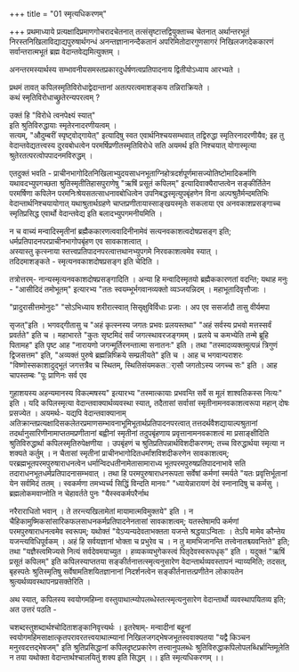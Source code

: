 +++
title = "01 स्मृत्यधिकरणम्"

+++
प्रथमाध्याये प्रत्यक्षादिप्रमाणगोचरादचेतनात् तत्संसृष्टात्तद्वियुक्ताच्च चेतनात् अर्थान्तरभूतं निरस्तनिखिलाविद्याद्यपुरुषार्थगन्धं अनन्तज्ञानानन्दैकतानं अपरिमितोदारगुणसागरं निखिलजगदेककारणं सर्वान्तरात्मभूतं ब्रह्म वेदान्तवेद्यमित्युक्तम् ।

अनन्तरमस्यार्थस्य सम्भावनीयसमस्तप्रकारदुर्धर्षणत्वप्रतिपादनाय द्वितीयोऽध्याय आरभ्यते ।  

प्रथमं तावत् कपिलस्मृतिविरोधाद्वेदान्तानां अतत्परत्वमाशङ्कय तन्निराक्रियते ।  
कथं स्मृतिविरोधाच्छ्रुतेरन्यपरत्वम् ? 

उक्तं हि "विरोधे त्वनपेक्ष्यं स्यात्"  
इति श्रुतिविरुद्धायाः स्मृतेरनादरणीयत्वम् ।  
सत्यम्, "औदुम्बरीं स्पृष्ट्वोद्गायेत्" इत्यादिषु स्वत एवार्थनिश्चयसम्भवात् तद्विरुद्धा स्मृतिरनादरणीयैव; इह तु वेदान्तवेद्यतत्त्वस्य दुरवबोधत्वेन परमर्षिप्रणीतस्मृतिविरोधे सति अयमर्थ इति निश्चयात् योगास्मृत्या श्रुतेरतत्परत्वोपपादनमविरुद्धम् ।

एतदुक्तं भवति - प्राचीनभागोदितनिखिलाभ्युदयसाधनभूताग्निहोत्रदर्शपूर्णमासज्योतिष्टोमादिकर्माणि यथावदभ्युपगच्छता श्रुतिस्मृतीतिहासपुराणेषु "ऋषिं प्रसूतं कपिलम्" इत्यादिवाक्यैराप्तत्वेन सङ्कीर्तितेन परमर्षिणा कपिलेन परमनिःश्रेयसतत्साधनावबोधित्वेन उपनिबद्धस्मृत्युपबृंहणेन विना अल्पश्रुतैर्मन्दमतिभिः वेदान्तार्थनिश्चयायोगात् यथाश्रुतार्थग्रहणे चाप्तप्रणीतायास्साङ्खयस्मृतेः सकलाया एव अनवकाशप्रसङ्गाच्च
स्मृतिप्रसिद्ध एवार्थो वेदान्तवेद्य इति बलादभ्युपगमनीयमिति । 

न च वाच्यं मन्वादिस्मृतीनां ब्रह्मैककारणत्ववादिनीनामेवं सत्यनवकाशत्वदोषप्रसङ्ग इति; धर्मप्रतिपादनपरप्राचीनभागोपबृंहण एव सावकाशत्वात् ।  
अस्यास्तु कृत्स्नाया स्तत्त्वप्रतिपादनपरत्वात्तथानभ्युपगमे निरवकाशत्वमेव स्यात् ।  
तदिदमाशङ्कते - स्मृत्यनवकाशदोषप्रसङ्ग इति चेदिति ।

तत्रोत्तरम्- नान्यस्मृत्यनवकाशदोषप्रसङ्गादिति । अन्या हि मन्वादिस्मृतयो ब्रह्मैककारणतां वदन्ति; यथाह मनुः - "आसीदिदं तमोभूतम्" इत्यारभ्य "ततः स्वयम्भूर्भगवानव्यक्तो व्यञ्जयन्निदम् । महाभूतादिवृत्तौजाः ।

"प्रादुरासीत्तमोनुदः" "सोऽभिध्याय शरीरात्स्वात् सिसृक्षुविर्विधाः प्रजाः । अप एव ससर्जादौ तासु वीर्यमपा

सृजत्"इति । भगवद्गीतासु च "अहं कृत्स्नस्य जगतः प्रभवः प्रलयस्तथा" "अहं सर्वस्य प्रभवो मत्तस्सर्वं प्रवर्तते" इति च । महाभारते "कुतः सृष्टमिदं सर्वं जगत्स्थावरजङ्गमम् । प्रलये च कमभ्येति तन्मे ब्रूहि पितामह" इति पृष्ट आह "नारायणो जगन्मूर्तिरनन्तात्मा सनातनः" इति । तथा "तस्मादव्यक्तमुत्पन्नं त्रिगुणं द्विजसत्तम" इति, "अव्यक्तं पुरुषे ब्रह्मन्निष्क्रिये सम्प्रलीयते" इति च । आह च भगवान्पराशरः "विष्णोस्सकाशादुद्भूतं जगत्तत्रैव च स्थितम्, स्थितिसंयमकतर्ासौ जगतोऽस्य जगच्च सः" इति । आह चापस्तम्बः "पूः प्राणिनः सर्व एव

गुहाशयस्य अहन्यमानस्य विकल्मषस्य" इत्यारभ्य "तस्मात्कायाः प्रभवन्ति सर्वे स मूलं शाश्वतिकस्स नित्यः" इति । यदि कपिलस्मृत्या वेदान्तवाक्यार्थव्यवस्था स्यात्, तदैतासां सर्वासां स्मृतीनामनवकाशत्वरूपा महान् दोषः प्रसज्येत । अयमर्थः- यद्यपि वेदान्तवाक्यानाम् अतिक्रान्तप्रत्यक्षादिसकलेतरप्रमाणसम्भावनाभूमिभूतार्थप्रतिपादनपरत्वात् तत्तदर्थवैशद्यायाल्पश्रुतानां तदर्थानुसारिणीनामाप्ततमप्रणीतानां बह्वीनां स्मृतीनां तदुपबृंहणाय प्रवृत्तानामनवकाशत्वं मा प्रसाङ्क्षीदिति श्रुतिविरुद्धार्था कपिलस्मृतिरुपेक्षणीया । उपबृंहणं च श्रुतिप्रतिपन्नार्थविशदीकरणम्; तच्च विरुद्धार्थया स्मृत्या न शक्यते कर्तुम् । न चैतासां स्मृतीनां प्राचीनभागोदितधर्मांशविशदीकरणेन सावकाशत्वम्; परब्रह्मभूतपरमपुरुषाराधनत्वेन धर्मान्विदधतीनामेतासामाराध्य भूतपरमपुरुषप्रतिपादनाभावे सति तदाराधनभूतधर्मप्रतिपादनासम्भवात् । तथा हि परमपुरुषाराधनरूपता सर्वेषां कर्मणां स्मर्यते "यतः प्रवृत्तिर्भूतानां येन सर्वमिदं ततम् । स्वकर्मणा तमभ्यर्च्य सिद्धिं विन्दति मानवः" "ध्यायेन्नारायणं देवं स्नानादिषु च कर्मसु । ब्रह्मलोकमवाप्नोति न चेहावर्तते पुनः "यैस्स्वकर्मपरैर्नाथ

नरैराराधितो भवान् । ते तरन्त्यखिलामेतां मायामात्मविमुक्तये" इति । न चैहिकामुष्मिकसांसारिकफलसाधनकर्मप्रतिपादनेनतासां सावकाशत्वम्; यतस्तेषामपि कर्मणां परमपुरुषाराधनत्वमेव स्वरूपम्; यथोक्तं "येऽप्यन्यदेवताभक्तता यजन्ते श्रद्धयाऽन्विताः । तेऽपि मामेव कौन्तेय यजन्त्यविधिपूर्वकम् । अहं हि सर्वयज्ञानां भोक्ता च प्रभुरेव च । न तु मामभिजानन्ति तत्त्वेनातश्च्यवन्तिते" इति; तथा "यज्ञैस्त्वमिज्यसे नित्यं सर्वदेवमयाच्युत । हव्यकव्यभुगेकस्त्वं पितृदेवस्वरूपधृक्" इति । यदुक्तं "ऋषिं प्रसूतं कपिलम्" इति कपिलस्याप्ततया सङ्कीर्तनात्तत्स्मृत्यनुसारेण वेदान्तार्थव्यवस्तापनं न्याय्यमिति; तदसत्, बृहस्पतेः श्रुतिस्मृतिषु सर्वेषामतिशयितज्ञानानां निदर्शनत्वेन सङ्कीर्तनात्तत्प्रणीतेन लोकायतेन श्रुत्यर्थव्यवस्थापनप्रसक्तेरिति ।

अथ स्यात्, कपिलस्य स्वयोगमहिम्ना वस्तुयाथात्म्योपलब्धेस्तत्स्मृत्यनुसारेण वेदान्तार्थो व्यवस्थापयितव्य इति; अत उत्तरं पठति -

चशब्दस्तुशब्दार्थश्चोदिताशङ्कानिवृत्त्यर्थः । इतरेषाम्- मन्वादीनां बहूनां स्वयोगमहिमसाक्षात्कृतपरावरतत्त्वयाथात्म्यानां निखिलजगद्भेषजभूतस्ववाक्यतया "यद्वै किञ्चन मनुरवदत्तद्भेषजम्" इति श्रुतिप्रसिद्धानां कपिलदृष्टप्रकारेण तत्त्वानुपलब्धेः श्रुतिविरुद्धाकपिलोपलब्धिर्भ्रान्तिमूलेति न तया यथोक्ता वेदान्तार्थश्चालयितुं शक्य इति सिद्धम् ।। इति स्मृत्यधिकरणम् ।।